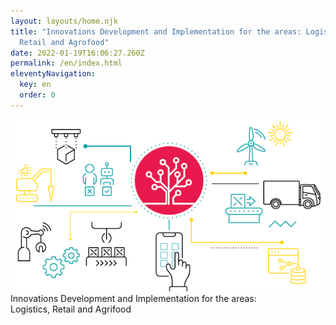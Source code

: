 ```yaml
---
layout: layouts/home.njk
title: "Innovations Development and Implementation for the areas: Logistics,
  Retail and Agrofood"
date: 2022-01-19T16:06:27.260Z
permalink: /en/index.html
eleventyNavigation:
  key: en
  order: 0
---
```

<div class="center"><img src="/static/img/mainbg.png" width="600"></div>
<div id="main-h2">Innovations Development and Implementation for the areas:</div>
<div id="main-h1">Logistics, Retail and Agrifood</div>